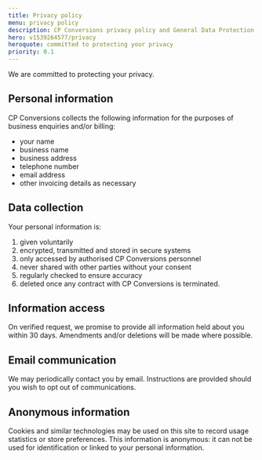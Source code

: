 ```yaml
---
title: Privacy policy
menu: privacy policy
description: CP Conversions privacy policy and General Data Protection Regulation (GDPR).
hero: v1539264577/privacy
heroquote: committed to protecting your privacy
priority: 0.1
---
```


We are committed to protecting your privacy.


## Personal information

CP Conversions collects the following information for the purposes of business enquiries and/or billing:

* your name
* business name
* business address
* telephone number
* email address
* other invoicing details as necessary


## Data collection

Your personal information is:

1. given voluntarily
1. encrypted, transmitted and stored in secure systems
1. only accessed by authorised CP Conversions personnel
1. never shared with other parties without your consent
1. regularly checked to ensure accuracy
1. deleted once any contract with CP Conversions is terminated.


## Information access

On verified request, we promise to provide all information held about you within 30 days. Amendments and/or deletions will be made where possible.


## Email communication

We may periodically contact you by email. Instructions are provided should you wish to opt out of communications.


## Anonymous information

Cookies and similar technologies may be used on this site to record usage statistics or store preferences. This information is anonymous: it can not be used for identification or linked to your personal information.
